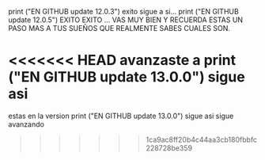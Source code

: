print ("EN GITHUB update 12.0.3") exito sigue a si...
print ("EN GITHUB update 12.0.5") EXITO EXITO ... VAS MUY BIEN Y RECUERDA ESTAS UN PASO MAS A TUS SUEÑOS QUE REALMENTE SABES CUALES SON.

<<<<<<< HEAD
avanzaste a print ("EN GITHUB update 13.0.0") sigue asi
=======
estas en la version print ("EN GITHUB update 13.0.0") sigue asi sigue avanzando
>>>>>>> 1ca9ac8ff20b4c44aa3cb180fbbfc228728be359

